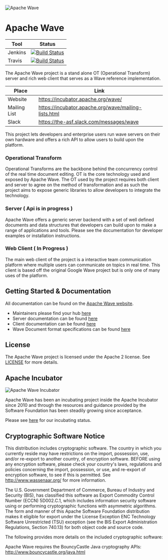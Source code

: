 
![Apache Wave](https://cdn.rawgit.com/wisebaldone/incubator-wave/b26efbae/assets/ApacheWaveCircleLogo.svg)
# Apache Wave

| Tool | Status |
| --- | --- |
| Jenkins | [![Build Status](https://builds.apache.org/buildStatus/icon?job=wave-small_tests)](https://builds.apache.org/job/wave-small_tests) |
| Travis | [![Build Status](https://travis-ci.org/apache/incubator-wave.svg?branch=master)](https://travis-ci.org/apache/incubator-wave) |



The Apache Wave project is a stand alone OT (Operational Transform) server and 
rich web client that serves as a Wave reference implementation.

| Place | Link |
| --- | --- |
| Website | https://incubator.apache.org/wave/ |
| Mailing List | https://incubator.apache.org/wave/mailing-lists.html |
| Slack | https://the-asf.slack.com/messages/wave |


This project lets developers and enterprise users run wave servers on their own 
hardware and offers a rich API to allow users to build upon the platform.

### Operational Transform

Operational Transforms are the backbone behind the concurrency control of 
the real time document editing. OT is the core technology used and exposed by
Apache Wave. The OT used by the project requires both client and server to 
agree on the method of transformation and as such the project aims to expose
generic libraries to allow developers to integrate the technology.

### Server ( Api is in progress )

Apache Wave offers a generic server backend with a set of well defined 
documents and data structures that developers can build upon to make a range
of applications and tools. Please see the documentation for developer examples 
or installation instructions.

### Web Client ( In Progress )

The main web client of the project is a interactive team communication platform
where multiple users can communicate on topics in real time. This client is 
based off the original Google Wave project but is only one of many uses of the 
platform.

## Getting Started & Documentation

All documentation can be found on the [Apache Wave website](https://incubator.apache.org/wave/).

* Maintainers please find your hub [here](MAINTAINERS.md)
* Server documentation can be found [here]()
* Client documentation can be found [here]()
* Wave Document format specifications can be found [here]()

## License

The Apache Wave project is licensed under the Apache 2 license. 
See [LICENSE](LICENSE) for more details.

## Apache Incubator

![Apache Wave Incubator](http://incubator.apache.org/images/incubator_feather_egg_logo.png)

Apache Wave has been an incubating project inside the Apache Incubator since 
2010 and through the resources and guidance provided by the Software Foundation
has been steadily growing since acceptance.

Please see [here](http://incubator.apache.org/projects/wave.html) for our 
incubating status.

## Cryptographic Software Notice

This distribution includes cryptographic software.  The country in
which you currently reside may have restrictions on the import,
possession, use, and/or re-export to another country, of
encryption software.  BEFORE using any encryption software, please
check your country's laws, regulations and policies concerning the
import, possession, or use, and re-export of encryption software, to
see if this is permitted.  See <http://www.wassenaar.org/> for more
information.

The U.S. Government Department of Commerce, Bureau of Industry and
Security (BIS), has classified this software as Export Commodity
Control Number (ECCN) 5D002.C.1, which includes information security
software using or performing cryptographic functions with asymmetric
algorithms.  The form and manner of this Apache Software Foundation
distribution makes it eligible for export under the License Exception
ENC Technology Software Unrestricted (TSU) exception (see the BIS
Export Administration Regulations, Section 740.13) for both object
code and source code.

The following provides more details on the included cryptographic
software:

  Apache Wave requires the BouncyCastle Java cryptography APIs:
    http://www.bouncycastle.org/java.html
